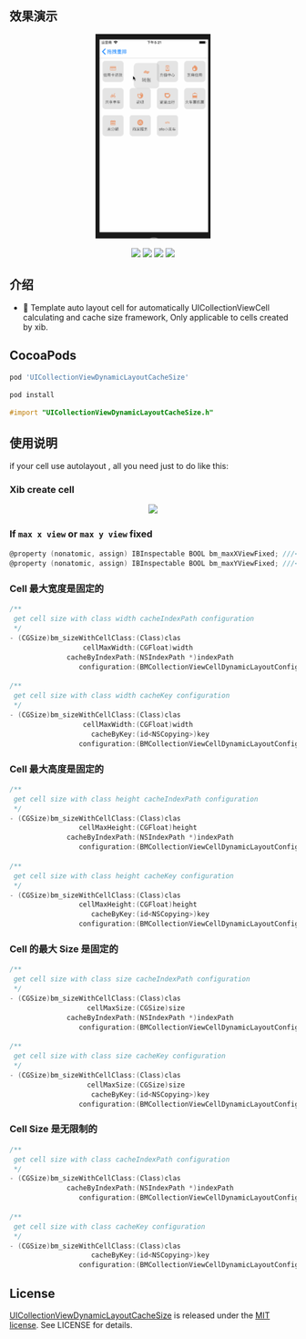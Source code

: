 ## 效果演示

<p align="center">
    <img  width="40%" src="1.gif"/>
<p/>

<p align="center">
<a href="#"><img src="https://img.shields.io/cocoapods/v/UICollectionViewDynamicLayoutCacheSize.svg"></a>
<a href="#"><img src="https://img.shields.io/badge/platform-iOS-red.svg"></a>
<a href="#"><img src="https://img.shields.io/badge/language-Objective--C-orange.svg"></a>
<a href="#"><img src="https://img.shields.io/badge/licenses-MIT-red.svg"></a>
</p>

## 介绍

- 🖖 Template auto layout cell for automatically UICollectionViewCell calculating and cache size framework, Only applicable to cells created by xib.

## CocoaPods

```ruby
pod 'UICollectionViewDynamicLayoutCacheSize'
```

```ruby
pod install
```

```objective-c
#import "UICollectionViewDynamicLayoutCacheSize.h"
```

## 使用说明

if your cell use autolayout , all you need just to do like this:

### Xib create cell

<p align="center">
    <img width="60%" src="1-1.png"/>
<p/>

### If `max x view` or `max y view`  fixed 

```objective-c
@property (nonatomic, assign) IBInspectable BOOL bm_maxXViewFixed; ///< maxX view whether fixed, default NO.
@property (nonatomic, assign) IBInspectable BOOL bm_maxYViewFixed; ///< maxY view whether fixed, default NO.
```

### Cell 最大宽度是固定的

```objective-c
/**
 get cell size with class width cacheIndexPath configuration
 */
- (CGSize)bm_sizeWithCellClass:(Class)clas
                  cellMaxWidth:(CGFloat)width
              cacheByIndexPath:(NSIndexPath *)indexPath
                 configuration:(BMCollectionViewCellDynamicLayoutConfigurationBlock)configuration;

/**
 get cell size with class width cacheKey configuration
 */
- (CGSize)bm_sizeWithCellClass:(Class)clas
                  cellMaxWidth:(CGFloat)width
                    cacheByKey:(id<NSCopying>)key
                 configuration:(BMCollectionViewCellDynamicLayoutConfigurationBlock)configuration;
```

### Cell 最大高度是固定的

```objective-c
/**
 get cell size with class height cacheIndexPath configuration
 */
- (CGSize)bm_sizeWithCellClass:(Class)clas
                 cellMaxHeight:(CGFloat)height
              cacheByIndexPath:(NSIndexPath *)indexPath
                 configuration:(BMCollectionViewCellDynamicLayoutConfigurationBlock)configuration;

/**
 get cell size with class height cacheKey configuration
 */
- (CGSize)bm_sizeWithCellClass:(Class)clas
                 cellMaxHeight:(CGFloat)height
                    cacheByKey:(id<NSCopying>)key
                 configuration:(BMCollectionViewCellDynamicLayoutConfigurationBlock)configuration;
```

### Cell 的最大 Size 是固定的

```objective-c
/**
 get cell size with class size cacheIndexPath configuration
 */
- (CGSize)bm_sizeWithCellClass:(Class)clas
                   cellMaxSize:(CGSize)size
              cacheByIndexPath:(NSIndexPath *)indexPath
                 configuration:(BMCollectionViewCellDynamicLayoutConfigurationBlock)configuration;

/**
 get cell size with class size cacheKey configuration
 */
- (CGSize)bm_sizeWithCellClass:(Class)clas
                   cellMaxSize:(CGSize)size
                    cacheByKey:(id<NSCopying>)key
                 configuration:(BMCollectionViewCellDynamicLayoutConfigurationBlock)configuration;
```

### Cell Size 是无限制的

```objective-c
/**
 get cell size with class cacheIndexPath configuration
 */
- (CGSize)bm_sizeWithCellClass:(Class)clas
              cacheByIndexPath:(NSIndexPath *)indexPath
                 configuration:(BMCollectionViewCellDynamicLayoutConfigurationBlock)configuration;

/**
 get cell size with class cacheKey configuration
 */
- (CGSize)bm_sizeWithCellClass:(Class)clas
                    cacheByKey:(id<NSCopying>)key
                 configuration:(BMCollectionViewCellDynamicLayoutConfigurationBlock)configuration;

```

## License    

[UICollectionViewDynamicLayoutCacheSize](https://github.com/liangdahong/UICollectionViewDynamicLayoutCacheSize) is released under the [MIT license](LICENSE). See LICENSE for details.
